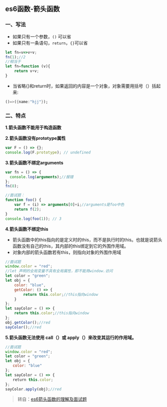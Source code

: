 ## es6函数-箭头函数

### 一、写法

- 如果只有一个参数，`()` 可以省
- 如果只有一条语句，`return`，`{}`可以省

```js
let fn=v=>v+v;
fn(1);//2
//相当于
let fn=function (v){
    return v+v;
}
```

+ 当省略{}和return时，如果返回的内容是一个对象，对象需要用括号（）括起来:

```dart
()=>({name:"hjj"});
```

### 二、特点

**1.箭头函数不能用于构造函数**

**2.箭头函数没有prototype属性**

```js
var F = () => {};
console.log(F.prototype); // undefined
```

**3.箭头函数不绑定arguments**

```js
var fn = () => {
  console.log(arguments);//报错
};
fn(8);
```

```js
//面试题：
function foo() {
    var f = (i) => arguments[0]+i;//arguments是foo中色
    return f(2);
}
console.log(foo(1)); // 3
```

**4.箭头函数不绑定this**

+ 箭头函数中的this指向的是定义时的this，而不是执行时的this。也就是说箭头函数没有自己的this，其内部的this绑定到它的外围作用域。
+ 对象内部的箭头函数若有this，则指向对象的外围作用域

```js
//面试题
window.color = "red";
//let 声明的全局变量不具有全局属性，即不能用window.访问
let color = "green";
let obj = {
    color: "blue",
    getColor: () => {
        return this.color;//this指向window
    }
};
let sayColor = () => {
    return this.color;//this指向window
};
obj.getColor();//red
sayColor();//red
```

**5.箭头函数无法使用 call（）或 apply（）来改变其运行的作用域。**

```js
//面试题
window.color = "red";
let color = "green";
let obj = {
　　color: "blue"
};
let sayColor = () => {
　　return this.color;
};
sayColor.apply(obj);//red
```



> 转自：[es6箭头函数的理解及面试题](https://www.jianshu.com/p/a416cb02e4a2)

